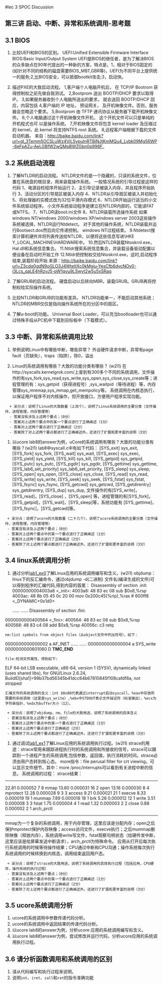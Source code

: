 #lec 3 SPOC Discussion

## 第三讲 启动、中断、异常和系统调用-思考题

## 3.1 BIOS
1. 比较UEFI和BIOS的区别。
	UEFI:Unified Extensible Firmware Interface
	BIOS:Basic Input/Output System
	UEFI是BIOS的继任者，是为了解决BIOS的众多缺点在90年代提出的一种新的方案，特点是，1，相对于BIOS固定的(如针对不同的结构的磁盘需要BIOS_MBT,GBR等)，UEFI为不同平台上提供统一的服务;2,比BIOS安全，可以抵御bootkit攻击;3，启动快。
 
2. 描述PXE的大致启动流程。
	1,客户端个人电脑开机后， 在 TCP/IP Bootrom 获得控制权之前先做自我测试。
	2,Bootprom 送出 BOOTP/DHCP 要求以取得 IP。
	3,如果服务器收到个人电脑所送出的要求， 就会送回 BOOTP/DHCP 回应，内容包括
	4,客户端的 IP 地址， 预设网关， 及开机映像文件。否则，服务器会忽略这个要求。
	5,Bootprom 由 TFTP 通讯协议从服务器下载开机映像文件。
	6,个人电脑通过这个开机映像文件开机， 这个开机文件可以只是单纯的开机程式也可
	以是操作系统。
	7,开机映像文件将包含 kernel loader 及压缩过的 kernel，此 kernel 将支持NTFS root
	系统。
	8,远程客户端根据下载的文件启动机器。
来自：http://baike.baidu.com/link?url=ql_3Temm5OCSLuWz4ViLSypuInRTBiNJtKmMQu4_Lvbk09Mg56WP-6eFpAZu-AeLGBfW2wQMpBWZGbn0p996F_

## 3.2 系统启动流程
 1. 了解NTLDR的启动流程。
	NTLDR文件的是一个隐藏的，只读的系统文件，位置在系统盘的根目录，用来装载操作系统。
	一般情况系统的引导过程是这样的代码
	1、电源自检程序开始运行
	2、主引导记录被装入内存，并且程序开始执行
	3、活动分区的引导扇区被装入内存
	4、NTLDR从引导扇区被装入并初始化
	5、将处理器的实模式改为32位平滑内存模式
	6、NTLDR开始运行适当的小文件系统驱动程序。
	小文件系统驱动程序是建立在NTLDR内部的，它能读FAT或NTFS。
	7、NTLDR读boot.ini文件
	8、NTLDR装载所选操作系统
	如果windows NT/windows 2000/windows XP/windows server 2003这些操作系统被选择，NTLDR运行Ntdetect。
	对于其他的操作系统，NTLDR装载并运行Bootsect.dos然后向它传递控制。
	windows NT过程结束。
	9.Ntdetect搜索计算机硬件并将列表传送给NTLDR，以便将这些信息写进\\HKE Y_LOCAL_MACHINE\HARDWARE中。
	10.然后NTLDR装载Ntoskrnl.exe，Hal.dll和系统信息集合。
	11.Ntldr搜索系统信息集合，并装载设备驱动配置以便设备在启动时开始工作
	12.Ntldr把控制权交给Ntoskrnl.exe，这时,启动程序结束,装载阶段开始
来源：http://baike.baidu.com/link?url=Z3cdq0gdN9oGLO3J4WteItXc0kMgiu-YesCfb6dycNOv0-i3Lcs_qaLE4hRzvJ5-pW1qyu9LSwyt2w5u5xSRaq

 1. 了解GRUB的启动流程。
 	硬盘启动以后转向MBR，装载GRUB。GRUB再将控制权给实际操作系统。

1. 比较NTLDR和GRUB的功能有差异。
	NTLDR功能单一，不能启动其他系统；NTLDR的MBR仅仅是指向操作系统所在的分区中的扇区。
 1. 了解u-boot的功能。
	Universal Boot Loader，可以充当bootloader也可以通过特殊手段从PC机中下载到目标板中（下载模式）。

## 3.3 中断、异常和系统调用比较
 1. 举例说明Linux中有哪些中断，哪些异常？
 	外设硬件请求中断，异常有page fault（页缺失），traps（陷阱），除0，溢出

 1. Linux的系统调用有哪些？大致的功能分类有哪些？  (w2l1)
	在http://syscalls.kernelgrok.com/上查到有300多个不同的系统调用，文件操作的有sys_fork,sys_read,sys_write,sys_open,sys_close,sys_create等；进程管理的有：sys_getpid（获得进程号）,sys_waitpid（等待进程）等，内存管理sys_mremap,sys_mmap,get_mempolicy等。
	系统调用在内核态执行，以保证用户程序不对内核操作，但开放接口，方便用户程序实现功能。
```
  + 采分点：说明了Linux的大致数量（上百个），说明了Linux系统调用的主要分类（文件操作，进程管理，内存管理等）
  - 答案没有涉及上述两个要点；（0分）
  - 答案对上述两个要点中的某一个要点进行了正确阐述（1分）
  - 答案对上述两个要点进行了正确阐述（2分）
  - 答案除了对上述两个要点都进行了正确阐述外，还进行了扩展和更丰富的说明（3分）
 ```
 
 1. 以ucore lab8的answer为例，uCore的系统调用有哪些？大致的功能分类有哪些？(w2l1)
 lab8中syscall.c中有如下代码：
    [SYS_exit]              sys_exit,
    [SYS_fork]              sys_fork,
    [SYS_wait]              sys_wait,
    [SYS_exec]              sys_exec,
    [SYS_yield]             sys_yield,
    [SYS_kill]              sys_kill,
    [SYS_getpid]            sys_getpid,
    [SYS_putc]              sys_putc,
    [SYS_pgdir]             sys_pgdir,
    [SYS_gettime]           sys_gettime,
    [SYS_lab6_set_priority] sys_lab6_set_priority,
    [SYS_sleep]             sys_sleep,
    [SYS_open]              sys_open,
    [SYS_close]             sys_close,
    [SYS_read]              sys_read,
    [SYS_write]             sys_write,
    [SYS_seek]              sys_seek,
    [SYS_fstat]             sys_fstat,
    [SYS_fsync]             sys_fsync,
    [SYS_getcwd]            sys_getcwd,
    [SYS_getdirentry]       sys_getdirentry,
    [SYS_dup]               sys_dup,
	文件操作的有[SYS_write]，[SYS_read]，[SYS_close] ，[SYS_open] 等，进程管理的有[SYS_fork]，[SYS_getpid]，[SYS_wait]，[SYS_sleep]等，系统功能有 [SYS_gettime]，[SYS_fsync]，[SYS_getcwd]等。
 ```
  + 采分点：说明了ucore的大致数量（二十几个），说明了ucore系统调用的主要分类（文件操作，进程管理，内存管理等）
  - 答案没有涉及上述两个要点；（0分）
  - 答案对上述两个要点中的某一个要点进行了正确阐述（1分）
  - 答案对上述两个要点进行了正确阐述（2分）
  - 答案除了对上述两个要点都进行了正确阐述外，还进行了扩展和更丰富的说明（3分）
 ```
 
## 3.4 linux系统调用分析
 1. 通过分析[lab1_ex0](https://github.com/chyyuu/ucore_lab/blob/master/related_info/lab1/lab1-ex0.md)了解Linux应用的系统调用编写和含义。(w2l1)
 	objdump：linux下的反汇编命令，通过objdump -d(二进制) 文件名(编译生成的文件)可以得到程序的汇编代码,得到内容的首尾：
Disassembly of section .init:
00000000004003a8 <_init>:
  4003a8:	48 83 ec 08          	sub    $0x8,%rsp
  4003ac:	48 8b 05 45 0c 20 00 	mov    0x200c45(%rip),%rax        # 600ff8 <_DYNAMIC+0x1d0>

	......
	......
Disassembly of section .fini:

0000000000400564 <_fini>:
  400564:	48 83 ec 08          	sub    $0x8,%rsp
  400568:	48 83 c4 08          	add    $0x8,%rsp
  40056c:	c3                   	retq   

	nm:list symbols from object files（从object文件中列出符号），如下：
0000000000000002 a AF_INET
......
......
0000000000000004 a SYS_write
0000000000601060 D __TMC_END__

	file:检测文件属性，得到如下:
ELF 64-bit LSB  executable, x86-64, version 1 (SYSV), dynamically linked (uses shared libs), for GNU/Linux 2.6.24, BuildID[sha1]=99b37bd56345b41dcc64b67810845f108cafdf8a, not stripped

	汇编文件的系统调用的含义：int $0x80代表通过interrupt启动syscall，%eax中存放所需要的系统调用（这里是sys_write）,%ebx中STDOUT表示文件描述符（标准输出），%ecx为字符串指针，%edx为buffer大小（12）。

 ```
  + 采分点：说明了objdump，nm，file的大致用途，说明了系统调用的具体含义
  - 答案没有涉及上述两个要点；（0分）
  - 答案对上述两个要点中的某一个要点进行了正确阐述（1分）
  - 答案对上述两个要点进行了正确阐述（2分）
  - 答案除了对上述两个要点都进行了正确阐述外，还进行了扩展和更丰富的说明（3分）
 
 ```
 
 1. 通过调试[lab1_ex1](https://github.com/chyyuu/ucore_lab/blob/master/related_info/lab1/lab1-ex1.md)了解Linux应用的系统调用执行过程。(w2l1)
 	strace的用途：strace常用来跟踪进程执行时的系统调用和所接收的信号，strace可以跟踪到一个进程产生的系统调用,包括参数，返回值，执行消耗的时间。strace必须由用户态转到核心态。
	more指令：file perusal filter for crt viewing，可以显示文件细节，其中：more /proc/interrupts可以看到有关进程中断的信息。
	系统调用的过程：
strace结果：
------ ----------- ----------- --------- --------- ----------------
 22.81    0.000052           7         8           mmap
 13.60    0.000031          16         2           open
 13.16    0.000030           8         4           mprotect
 12.28    0.000028           9         3         3 access
  9.21    0.000021          21         1           execve
  8.33    0.000019          19         1           munmap
  7.89    0.000018          18         1           brk
  5.26    0.000012          12         1           write
  3.51    0.000008           3         3           fstat
  1.75    0.000004           4         1           read
  1.32    0.000003           2         2           close
  0.88    0.000002           2         1           arch_prctl
------ ----------- ----------- --------- --------- ----------------
mmap为一个复杂的系统调用，用于内存管理，这里应该是分配内存；open之后保护mprotect保护内存映像；access访问文件，execve执行；之后mummap删除映像（释放内存），系统调用write写文件，fstat观察句柄状态（给硬件发中断，这里应该是给屏幕发送中断请求），arch_prctl为特殊命令。
应用从打开后每次执行系统调用的时候等待操作结果；CPU通过中断和CPU沟通；操作系统每次执行系统调用的时候转换到内核态，调用结束返回用户态。

 ```
  + 采分点：说明了strace的大致用途，说明了系统调用的具体执行过程（包括应用，CPU硬件，操作系统的执行过程）
  - 答案没有涉及上述两个要点；（0分）
  - 答案对上述两个要点中的某一个要点进行了正确阐述（1分）
  - 答案对上述两个要点进行了正确阐述（2分）
  - 答案除了对上述两个要点都进行了正确阐述外，还进行了扩展和更丰富的说明（3分）
 ```
 
## 3.5 ucore系统调用分析
 1. ucore的系统调用中参数传递代码分析。
 1. ucore的系统调用中返回结果的传递代码分析。
 1. 以ucore lab8的answer为例，分析ucore 应用的系统调用编写和含义。
 1. 以ucore lab8的answer为例，尝试修改并运行代码，分析ucore应用的系统调用执行过程。
 
## 3.6 请分析函数调用和系统调用的区别
 1. 请从代码编写和执行过程来说明。
   1. 说明`int`、`iret`、`call`和`ret`的指令准确功能
 
